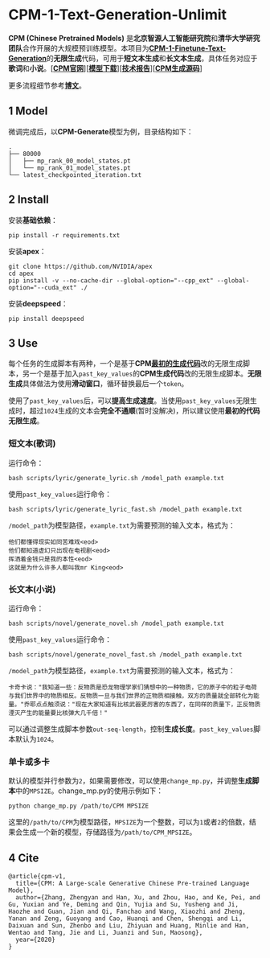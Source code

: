 # CPM-1-Text-Generation-Unlimit
**CPM (Chinese Pretrained Models)** 是**北京智源人工智能研究院**和**清华大学研究团队**合作开展的大规模预训练模型。本项目为[**CPM-1-Finetune-Text-Generation**](https://github.com/zhenhao-huang/CPM-1-Finetune-Text-Generation)的**无限生成**代码，可用于**短文本生成**和**长文本生成**，具体任务对应于**歌词**和**小说**。[[**CPM官网**](https://cpm.baai.ac.cn/)][[**模型下载**](https://cpm.baai.ac.cn/download.html)][[**技术报告**](https://arxiv.org/abs/2012.00413)][[**CPM生成源码**](https://github.com/TsinghuaAI/CPM-1-Generate)]

更多流程细节参考[**博文**](https://blog.csdn.net/weixin_41611054/article/details/118522551)。
## 1 Model
微调完成后，以**CPM-Generate**模型为例，目录结构如下：

    .
    ├── 80000
    │   ├── mp_rank_00_model_states.pt
    │   └── mp_rank_01_model_states.pt
    └── latest_checkpointed_iteration.txt
## 2 Install
安装**基础依赖**：

    pip install -r requirements.txt
安装**apex**：

    git clone https://github.com/NVIDIA/apex
    cd apex
    pip install -v --no-cache-dir --global-option="--cpp_ext" --global-option="--cuda_ext" ./
安装**deepspeed**：

    pip install deepspeed
## 3 Use
每个任务的生成脚本有两种，一个是基于**CPM**[**最初的生成代码**](https://github.com/TsinghuaAI/CPM-1-Generate/commit/2422770187eae8d498292b16f46bb9dac71c3631#diff-159073d23d683b271e9842fac43ac6da5e70d95a69f32b6238d88639138d933a)改的无限生成脚本，另一个是基于加入`past_key_values`的**CPM生成代码**改的无限生成脚本。**无限生成**具体做法为使用**滑动窗口**，循环替换最后一个`token`。

使用了`past_key_values`后，可以**提高生成速度**。当使用`past_key_values`无限生成时，超过`1024`生成的文本会**完全不通顺**(暂时没解决)，所以建议使用**最初的代码无限生成**。
### 短文本(歌词)
运行命令：

    bash scripts/lyric/generate_lyric.sh /model_path example.txt
使用`past_key_values`运行命令：

    bash scripts/lyric/generate_lyric_fast.sh /model_path example.txt
`/model_path`为模型路径，`example.txt`为需要预测的输入文本，格式为：
    
    他们都懂得现实如同苦难戏<eod>
    他们都知道虚幻只出现在电视剧<eod>
    挥洒着金钱只是我的本性<eod>
    这就是为什么许多人都叫我mr King<eod>
### 长文本(小说)
运行命令：

    bash scripts/novel/generate_novel.sh /model_path example.txt
使用`past_key_values`运行命令：

    bash scripts/novel/generate_novel_fast.sh /model_path example.txt
`/model_path`为模型路径，`example.txt`为需要预测的输入文本，格式为：

    卡奇卡说："我知道一些：反物质是恐龙物理学家们猜想中的一种物质，它的原子中的粒子电荷与我们世界中的物质相反。反物质一旦与我们世界的正物质相接触，双方的质量就全部转化为能量。"乔耶点点触须说："现在大家知道有比核武器更厉害的东西了，在同样的质量下，正反物质湮灭产生的能量要比核弹大几千倍！"
可以通过调整生成脚本参数`out-seq-length`，控制**生成长度**。`past_key_values`脚本默认为`1024`。
### 单卡或多卡
默认的模型并行参数为`2`，如果需要修改，可以使用`change_mp.py`，并调整**生成脚本**中的`MPSIZE`。change_mp.py的使用示例如下：

    python change_mp.py /path/to/CPM MPSIZE
这里的`/path/to/CPM`为模型路径，`MPSIZE`为一个整数，可以为`1`或者`2`的倍数，结果会生成一个新的模型，存储路径为`/path/to/CPM_MPSIZE`。
## 4 Cite
    @article{cpm-v1,
      title={CPM: A Large-scale Generative Chinese Pre-trained Language Model},
      author={Zhang, Zhengyan and Han, Xu, and Zhou, Hao, and Ke, Pei, and Gu, Yuxian and Ye, Deming and Qin, Yujia and Su, Yusheng and Ji, Haozhe and Guan, Jian and Qi, Fanchao and Wang, Xiaozhi and Zheng, Yanan and Zeng, Guoyang and Cao, Huanqi and Chen, Shengqi and Li, Daixuan and Sun, Zhenbo and Liu, Zhiyuan and Huang, Minlie and Han, Wentao and Tang, Jie and Li, Juanzi and Sun, Maosong},
      year={2020}
    }
